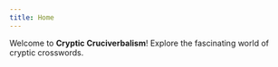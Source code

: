 ```yaml
---
title: Home
---
```


Welcome to **Cryptic Cruciverbalism**! Explore the fascinating world of cryptic crosswords.
